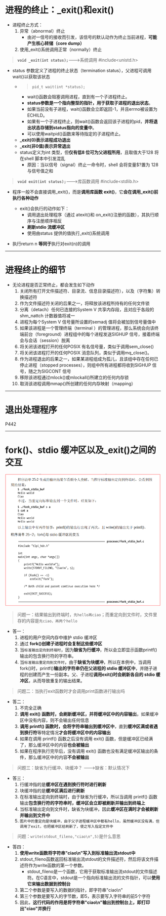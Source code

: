 # 进程的终止：_exit()和exit()
- 进程终止方式：
    1. 异常（abnormal）终止
        - 由对一信号的接收而引发，该信号的默认动作为终止当前进程，**可能产生核心转储（core dump）**
    2. 使用_exit()系统调用正常（normally）终止

> **`void _exit(int status);`**--->系统调用
> #include<unistd.h>

- status 参数定义了进程的终止状态（termination  status），父进程可调用 wait()以获取该状态
  - > `pid_t wait(int *status);`
    - wait()函数会阻塞调用进程，直到有一个子进程终止。
    - **status参数是一个指向整型的指针，用于获取子进程的退出状态**。
    - 如果当前没有子进程，wait()函数会立即返回-1，并且errno被设置为ECHILD。
    - 如果有一个子进程终止，则wait()函数会返回该子进程的pid，**并将退出状态存储到status指向的变量中**。
    - 可以使用waitpid()函数来等待指定的子进程终止。
  - **_exit(0)表示进程成功退出**
  - **_exit(非0值)表示异常退出**
  - status定义为int 类型，但**仅有低8 位可为父进程所用**，且取值大于128 将在shell 脚本中引发混乱
    - 原因：当以信号（signal）终止一命令时，shell 会将变量$?置为 128 与信号值之和

> **`void exit(int status);`**--->库函数调用
> #include<stdlib.h>

- 程序一般不会直接调用_exit()，而是**调用库函数 exit()**，它**会在调用_exit()前执行各种动作**
    - exit()会执行的动作如下：
      - 调用退出处理程序（通过 atexit()和 on_exit()注册的函数），其执行顺序与注册顺序相反
      - **刷新stdio 流缓冲区**
      - 使用由status 提供的值执行_exit()系统调用

- 执行return n **等同于**执行对exit(n)的调用
  
---
# 进程终止的细节
- 无论进程是否正常终止，都会发生如下动作
    1. 关闭所有打开文件描述符、目录流、信息目录描述符），以及（字符集）转换描述符
    2. 作为文件描述符关闭的后果之一，将释放该进程所持有的任何文件锁
    3. 分离（detach）任何已连接的System V 共享内存段，且对应于各段的shm_nattch 计数器值将减一
    4. 进程为每个System V 信号量所设置的semadj 值将会被加到信号量值中
    5. 如果该进程是一个管理终端（terminal ）的管理进程，那么系统会向该终端前台（foreground）进程组中的每个进程发送SIGHUP 信号，接着终端会与会话（session）脱离
    6. 将关闭该进程打开的任何POSIX 有名信号量，类似于调用sem_close()
    7. 将关闭该进程打开的任何POSIX 消息队列，类似于调用mq_close()。
    8. 作为进程退出的后果之一，如果某进程组成为孤儿，且该组中存在任何已停止进程（stopped processes），则组中所有进程都将收到SIGHUP 信号，随之为SIGCONT 信号
    9. 移除该进程通过mlock()或mlockall()所建立的任何内存锁
    10. 取消该进程调用mmap()所创建的任何内存映射（mapping）

---
# 退出处理程序
P442

---
# fork()、stdio 缓冲区以及_exit()之间的交互
![](2023-04-02-20-28-59.png)

> 问题一：结果输出到终端时，`先hello再ciao`；而重定向到文件时，文件里存的内容是`先ciao，再两个hello`

- 答一：
  1. 进程的用户空间内存中维护 stdio 缓冲区
  2. 通过 **fork()创建子进程时会复制这些缓冲区**
  3. 当`标准输出定向到终端时`，因为**缺省为行缓冲**，所以会立即显示函数printf()输出的包含换行符的字符串。
  4. 当`标准输出重定向到文件时`，由于**缺省为块缓冲**，所以在本例中，当调用 fork()时，printf()**输出的字符串仍在父进程的 stdio 缓冲区中**，并随子进程的创建而产生一份副本。父、子进程**调用exit()时会刷新各自的 stdio 缓冲区**，从而导致重复的输出结果。

> 问题二：当执行exit函数时才会调用print函数进行输出吗
- 答二：
    1. 不完全正确
    2. **调用 exit() 函数时，会刷新缓冲区，并将缓冲区中的内容输出**，如果缓冲区中没有内容，则不会输出任何信息
    3. **调用 printf() 函数时，会将字符串输出到缓冲区中**，直到**缓冲区满或者遇到换行符**等特定情况**才会将缓冲区中的内容输出**
    4. 如果在调用 printf() 函数之后没有调用 exit() 函数，但是缓冲区已经满了，那么缓冲区中的内容**也会被输出**
    5. 如果在程序执行完毕后，没有调用 exit() 函数也没有满足缓冲区输出的条件，那么缓冲区中的内容**不会被输出**

> 问题三：缺省为行缓冲、块缓冲？   --->缺省：默认情况下
- 答三：
    1. 行缓冲指的是**缓冲区在遇到换行符时进行刷新**
    2. 块缓冲指的是**缓冲区满后进行刷新**
    3. 在标准输出定向到终端时，由于缺省为行缓冲，所以当调用 printf() 函数输出**包含换行符的字符串时，缓冲区会立即被刷新并输出到终端上**
    4. 当标准输出定向到文件时，缺省为块缓冲，因此**缓冲区在满时才会被刷新并输出到文件中**
    5. `图片中的重定向是块缓冲，由于父子进程缓冲区中都有hello，虽然缓冲区没有满，但调用了exit，也把缓冲区给刷新了，使之写入指定文件中`


> 问题：`write(stdout_fileno,"ciao\n",5)`是什么意思
- 答四：
    1.  **使用write函数将字符串"ciao\n"写入到标准输出流stdout中**
    2.  stdout_fileno函数返回标准输出流stdout的文件描述符，然后将该文件描述符作为write函数的第一个参数。
        - stdout_fileno是一个函数，它用于获取标准输出流stdout的文件描述符。在C语言中，stdout是一个指向标准输出流的文件指针，可以**使用它来输出数据到控制台**  
    3.  第二个参数是要写入的数据的指针，即字符串"ciao\n"
    4.  第三个参数是要写入的字节数，即5，表示要写入字符串的前5个字符
    5.  因此，**这行代码的作用是将字符串"ciao\n"输出到控制台上，即打印出"ciao"并换行**
